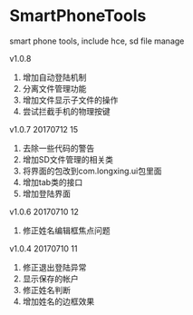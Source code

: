 # SmartPhoneTools
smart phone tools, include hce, sd file manage

v1.0.8
1. 增加自动登陆机制
2. 分离文件管理功能
3. 增加文件显示子文件的操作
4. 尝试拦截手机的物理按键


v1.0.7 20170712 15
1. 去除一些代码的警告
2. 增加SD文件管理的相关类
3. 将界面的包改到com.longxing.ui包里面
4. 增加tab类的接口
5. 增加登陆界面


v1.0.6 20170710 12
1. 修正姓名编辑框焦点问题


v1.0.4 20170710 11
1. 修正退出登陆异常
2. 显示保存的帐户
3. 修正姓名判断
4. 增加姓名的边框效果
